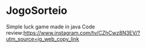 # JogoSorteio
Simple luck game made in java
Code review:https://www.instagram.com/tv/CZhCwz8N3EV/?utm_source=ig_web_copy_link
